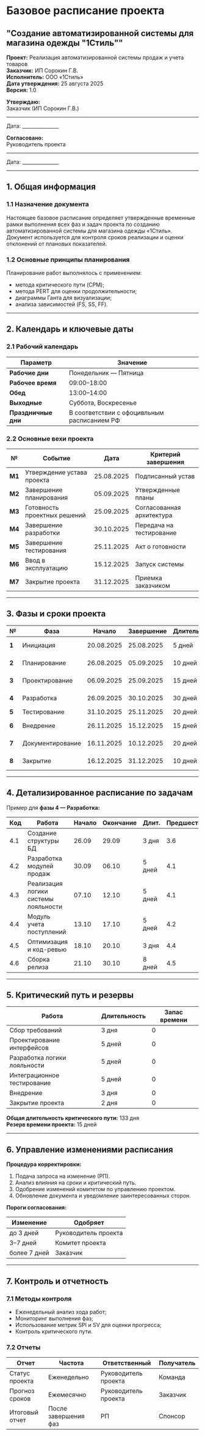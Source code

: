 # Базовое расписание проекта  

## "Создание автоматизированной системы для магазина одежды "1Стиль""

**Проект:** Реализация автоматизированной системы продаж и учета товаров  
**Заказчик:** ИП Сорокин Г.В.  
**Исполнитель:** ООО «1Стиль»  
**Дата утверждения:** 25 августа 2025  
**Версия:** 1.0

**Утверждаю:**  
Заказчик (ИП Сорокин Г.В.)  
____________________  
Дата: _______________

**Согласовано:**  
Руководитель проекта  
____________________  
Дата: _______________

---

## 1. Общая информация

### 1.1 Назначение документа

Настоящее базовое расписание определяет утвержденные временные рамки выполнения всех фаз и задач проекта по созданию автоматизированной системы для магазина одежды «1Стиль». Документ используется для контроля сроков реализации и оценки отклонений от плановых показателей.

### 1.2 Основные принципы планирования

Планирование работ выполнялось с применением:

- метода критического пути (CPM);
- метода PERT для оценки продолжительности;
- диаграммы Ганта для визуализации;
- анализа зависимостей (FS, SS, FF).

---

## 2. Календарь и ключевые даты

### 2.1 Рабочий календарь

<div class="table-wrapper">

| Параметр | Значение                                    |
|-----------|---------------------------------------------|
| **Рабочие дни** | Понедельник — Пятница                       |
| **Рабочее время** | 09:00–18:00                                 |
| **Обед** | 13:00–14:00                                 |
| **Выходные** | Суббота, Воскресенье                        |
| **Праздничные дни** | В соответствии с офоцивльным расписанием РФ |

</div>

### 2.2 Основные вехи проекта

<div class="table-wrapper">

| № | Событие | Дата | Критерий завершения |
|---|----------|------|----------------------|
| **М1** | Утверждение устава проекта | 25.08.2025 | Подписанный устав |
| **М2** | Завершение планирования | 05.09.2025 | Утвержденные планы |
| **М3** | Готовность проектных решений | 25.09.2025 | Согласованная архитектура |
| **М4** | Завершение разработки | 30.10.2025 | Передача на тестирование |
| **М5** | Завершение тестирования | 25.11.2025 | Акт о готовности |
| **М6** | Ввод в эксплуатацию | 15.12.2025 | Запуск системы |
| **М7** | Закрытие проекта | 31.12.2025 | Приемка заказчиком |

</div>

---

## 3. Фазы и сроки проекта

<div class="table-wrapper">

| № | Фаза | Начало | Завершение | Длительность | Ответственный |
|---|-------|---------|-------------|---------------|----------------|
| **1** | Инициация | 20.08.2025 | 25.08.2025 | 5 дней | Руководитель проекта |
| **2** | Планирование | 26.08.2025 | 05.09.2025 | 10 дней | Команда проекта |
| **3** | Проектирование | 06.09.2025 | 25.09.2025 | 15 дней | Ведущий разработчик |
| **4** | Разработка | 26.09.2025 | 30.10.2025 | 30 дней | Команда разработки |
| **5** | Тестирование | 31.10.2025 | 25.11.2025 | 20 дней | Тестировщик |
| **6** | Внедрение | 26.11.2025 | 15.12.2025 | 15 дней | Системный администратор |
| **7** | Документирование | 16.11.2025 | 10.12.2025 | 20 дней | Бизнес-аналитик |
| **8** | Закрытие | 16.12.2025 | 31.12.2025 | 10 дней | Руководитель проекта |

</div>

---

## 4. Детализированное расписание по задачам

Пример для **фазы 4 — Разработка:**

<div class="table-wrapper">

| Код | Работа | Начало | Окончание | Длит. | Предшественники | Ответственный |
|------|---------|----------|------------|--------|----------------|----------------|
| 4.1 | Создание структуры БД | 26.09 | 29.09 | 3 дня | 3.6 | Разработчик 1 |
| 4.2 | Разработка модулей продаж | 30.09 | 06.10 | 5 дней | 4.1 | Разработчик 2 |
| 4.3 | Реализация логики системы лояльности | 07.10 | 12.10 | 5 дней | 4.1 | Ведущий разработчик |
| 4.4 | Модуль учета поступлений | 13.10 | 17.10 | 5 дней | 4.2 | Разработчик 3 |
| 4.5 | Оптимизация и код-ревью | 18.10 | 20.10 | 3 дня | 4.4 | ВР |
| 4.6 | Сборка релиза | 21.10 | 30.10 | 8 дней | 4.5 | ВР, СА |

</div>

---

## 5. Критический путь и резервы

<div class="table-wrapper">

| Работа | Длительность | Запас времени |
|---------|---------------|----------------|
| Сбор требований | 3 дня | 0 |
| Проектирование интерфейсов | 5 дней | 0 |
| Разработка логики лояльности | 5 дней | 0 |
| Интеграционное тестирование | 5 дней | 0 |
| Внедрение | 3 дня | 0 |
| Закрытие проекта | 2 дня | 0 |

**Общая длительность критического пути:** 133 дня  
**Резерв времени проекта:** 15 дней

</div>

---

## 6. Управление изменениями расписания

**Процедура корректировки:**

1. Подача запроса на изменение (РП).  
2. Анализ влияния на сроки и критический путь.  
3. Одобрение изменений комитетом по управлению проектом.  
4. Обновление документа и уведомление заинтересованных сторон.

**Пороги согласования:**

<div class="table-wrapper">

| Изменение | Одобряет |
|------------|-----------|
| до 3 дней | Руководитель проекта |
| 3–7 дней | Комитет проекта |
| более 7 дней | Заказчик |

</div>

---

## 7. Контроль и отчетность

### 7.1 Методы контроля

- Еженедельный анализ хода работ;
- Мониторинг выполнения фаз;
- Использование метрик SPI и SV для оценки прогресса;
- Контроль критического пути.

### 7.2 Отчеты

<div class="table-wrapper">

| Отчет | Частота | Ответственный | Получатель |
|--------|-----------|----------------|-------------|
| Статус проекта | Еженедельно | Руководитель проекта | Команда |
| Прогноз сроков | Ежемесячно | Руководитель проекта | Заказчик |
| Итоговый отчет | После завершения фаз | РП | Спонсор |

</div>

